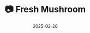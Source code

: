 ---
title: '📷 Fresh Mushroom'
date: '2025-03-26'
image: 'https://cdn.diblasio.social/static/photos/2025/20250325_095710.jpg'
thumbnail: 'https://cdn.diblasio.social/static/photos/2025/thumbnails/20250325_095710.jpg'
alt_text: "Close-up of a large mushroom growing on the ground with a blurred green background."
tags:
  - "#Photography"
  - "#Nature"
  - "#Mushroom"
  - "#Fujifilm"
  - "#NaturePhotography"
  - "#MacroPhotography"
  - "#Austin"
  - "#Texas"
description: ''
created_date: '2025-03-26'
location: "Austin, Texas"
exif_data: "FUJIFILM X-T4 XF35mmF2 R WR (1/900 | f/5.6 | ISO 320)"
draft: false
---